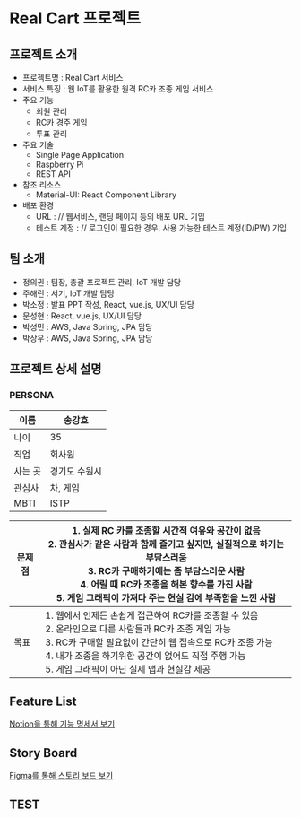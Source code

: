 # Real Cart 프로젝트

## 프로젝트 소개


- 프로젝트명 : Real Cart 서비스
- 서비스 특징 : 웹 IoT를 활용한 원격 RC카 조종 게임 서비스
- 주요 기능
    - 회원 관리
    - RC카 경주 게임
    - 투표 관리
- 주요 기술
    - Single Page Application
    - Raspberry Pi
    - REST API
- 참조 리소스
    - Material-UI: React Component Library
- 배포 환경
    - URL : // 웹서비스, 랜딩 페이지 등의 배포 URL 기입
    - 테스트 계정 : // 로그인이 필요한 경우, 사용 가능한 테스트 계정(ID/PW) 기입

## 팀 소개


- 정의권 : 팀장, 총괄 프로젝트 관리, IoT 개발 담당
- 주해린 : 서기, IoT 개발 담당
- 박소정 : 발표 PPT 작성, React, vue.js, UX/UI 담당
- 문성현 :  React, vue.js, UX/UI 담당
- 박성민 : AWS, Java Spring, JPA 담당
- 박상우 : AWS, Java Spring, JPA 담당

## 프로젝트 상세 설명


### PERSONA

| 이름 | 송강호 |
| --- | --- |
| 나이 | 35 |
| 직업 | 회사원 |
| 사는 곳 | 경기도 수원시 |
| 관심사 | 차, 게임 |
| MBTI | ISTP |

| 문제점 | 1. 실제 RC 카를 조종할 시간적 여유와 공간이 없음 <br/>2. 관심사가 같은 사람과 함께 즐기고 싶지만, 실질적으로 하기는 부담스러움<br/>3. RC카 구매하기에는 좀 부담스러운 사람<br/>4. 어릴 때 RC카 조종을 해본 향수를 가진 사람<br/>5. 게임 그래픽이 가져다 주는 현실 감에 부족함을 느낀 사람 |
| --- | --- |
| 목표 | 1. 웹에서 언제든 손쉽게 접근하여 RC카를 조종할 수 있음<br/>2. 온라인으로 다른 사람들과 RC카 조종 게임 가능<br/>3. RC카 구매할 필요없이 간단히 웹 접속으로 RC카 조종 가능<br/>4. 내가 조종을 하기위한 공간이 없어도 직접 주행 가능<br/>5. 게임 그래픽이 아닌 실제 맵과 현실감 제공 |

## Feature List

[Notion을 통해 기능 명세서 보기](https://www.notion.so/de1148f40e74493783cc73845632d09b?v=8046b25805fd4c47a241250a2f666c6f)

## Story Board

[Figma를 통해 스토리 보드 보기](https://www.figma.com/file/1CsDSrPjOCgIbFrGzz7rXX/SSAFY-%EA%B3%B5%ED%86%B5-PJT?node-id=0%3A1&t=x31VtcYOxlJEJpVD-0)

## TEST

